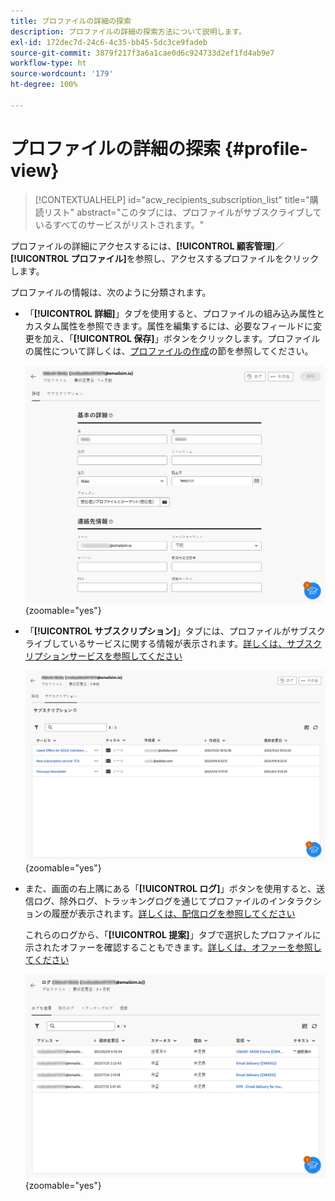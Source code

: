 ```yaml
---
title: プロファイルの詳細の探索
description: プロファイルの詳細の探索方法について説明します。
exl-id: 172dec7d-24c6-4c35-bb45-5dc3ce9fadeb
source-git-commit: 3879f217f3a6a1cae0d6c924733d2ef1fd4ab9e7
workflow-type: ht
source-wordcount: '179'
ht-degree: 100%

---
```


# プロファイルの詳細の探索 {#profile-view}

>[!CONTEXTUALHELP]
>id="acw_recipients_subscription_list"
>title="購読リスト"
>abstract="このタブには、プロファイルがサブスクライブしているすべてのサービスがリストされます。"

プロファイルの詳細にアクセスするには、**[!UICONTROL 顧客管理]**／**[!UICONTROL プロファイル]**&#x200B;を参照し、アクセスするプロファイルをクリックします。

プロファイルの情報は、次のように分類されます。

* 「**[!UICONTROL 詳細]**」タブを使用すると、プロファイルの組み込み属性とカスタム属性を参照できます。属性を編集するには、必要なフィールドに変更を加え、「**[!UICONTROL 保存]**」ボタンをクリックします。プロファイルの属性について詳しくは、[プロファイルの作成](create-profile.md)の節を参照してください。

  ![](assets/profile-details.png){zoomable=&quot;yes&quot;}

* 「**[!UICONTROL サブスクリプション]**」タブには、プロファイルがサブスクライブしているサービスに関する情報が表示されます。[詳しくは、サブスクリプションサービスを参照してください](manage-services.md)

  ![](assets/profile-subscriptions.png){zoomable=&quot;yes&quot;}

* また、画面の右上隅にある「**[!UICONTROL ログ]**」ボタンを使用すると、送信ログ、除外ログ、トラッキングログを通じてプロファイルのインタラクションの履歴が表示されます。[詳しくは、配信ログを参照してください](../monitor/delivery-logs.md)

  これらのログから、「**[!UICONTROL 提案]**」タブで選択したプロファイルに示されたオファーを確認することもできます。[詳しくは、オファーを参照してください](../msg/offers.md)

  ![](assets/profile-logs.png){zoomable=&quot;yes&quot;}
